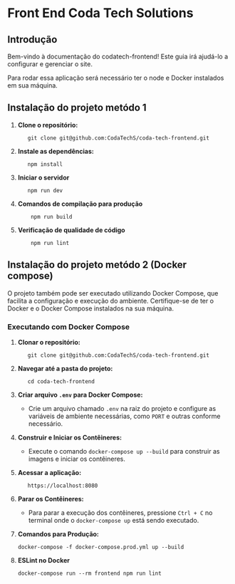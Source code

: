 # Front End Coda Tech Solutions

## Introdução

Bem-vindo à documentação do codatech-frontend! Este guia irá ajudá-lo a configurar e gerenciar o site.

Para rodar essa aplicação será necessário ter o node e Docker instalados em sua máquina.


## Instalação do projeto metódo 1

1. **Clone o repositório:**
     ```
        git clone git@github.com:CodaTechS/coda-tech-frontend.git
    ``` 
2. **Instale as dependências:**
     ```
        npm install
    ``` 
3. **Iniciar o servidor**
     ```
        npm run dev
    ```
3. **Comandos de compilação para produção**
    ```
        npm run build
    ```

4. **Verificação de qualidade de código**
    ```
        npm run lint
    ```
## Instalação do projeto metódo 2 (Docker compose)

O projeto também pode ser executado utilizando Docker Compose, que facilita a configuração e execução do ambiente. Certifique-se de ter o Docker e o Docker Compose instalados na sua máquina.

### Executando com Docker Compose

1. **Clonar o repositório:**
     ```
        git clone git@github.com:CodaTechS/coda-tech-frontend.git
    ``` 

2. **Navegar até a pasta do projeto:**
     ```
        cd coda-tech-frontend
    ``` 

3. **Criar arquivo `.env` para Docker Compose:**
   - Crie um arquivo chamado `.env` na raiz do projeto e configure as variáveis de ambiente necessárias, como `PORT` e outras conforme necessário.

4. **Construir e Iniciar os Contêineres:**
   - Execute o comando `docker-compose up --build` para construir as imagens e iniciar os contêineres.

5. **Acessar a aplicação:**
     ```
        https://localhost:8080
    ``` 

6. **Parar os Contêineres:**
   - Para parar a execução dos contêineres, pressione `Ctrl + C` no terminal onde o `docker-compose up` está sendo executado.

7. **Comandos para Produção:**
   ```
   docker-compose -f docker-compose.prod.yml up --build

   ```

7. **ESLint no Docker**
   ```
   docker-compose run --rm frontend npm run lint
   ```